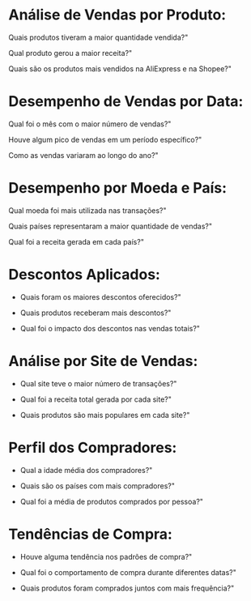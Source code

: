 # Análise de Vendas por Produto:

Quais produtos tiveram a maior quantidade vendida?"

Qual produto gerou a maior receita?"

Quais são os produtos mais vendidos na AliExpress e na Shopee?"

# Desempenho de Vendas por Data:

Qual foi o mês com o maior número de vendas?"

Houve algum pico de vendas em um período específico?"

Como as vendas variaram ao longo do ano?"

# Desempenho por Moeda e País:

Qual moeda foi mais utilizada nas transações?"

Quais países representaram a maior quantidade de vendas?"

Qual foi a receita gerada em cada país?"

# Descontos Aplicados:

- Quais foram os maiores descontos oferecidos?"

- Quais produtos receberam mais descontos?"

- Qual foi o impacto dos descontos nas vendas totais?"

# Análise por Site de Vendas:

- Qual site teve o maior número de transações?"

- Qual foi a receita total gerada por cada site?"

- Quais produtos são mais populares em cada site?"

# Perfil dos Compradores:

- Qual a idade média dos compradores?"

- Quais são os países com mais compradores?"

- Qual foi a média de produtos comprados por pessoa?"

# Tendências de Compra:

- Houve alguma tendência nos padrões de compra?"

- Qual foi o comportamento de compra durante diferentes datas?"

- Quais produtos foram comprados juntos com mais frequência?"
